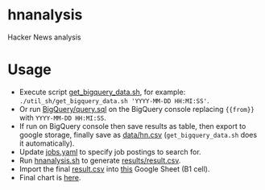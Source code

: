 # hnanalysis
Hacker News analysis

# Usage

- Execute script [get_bigquery_data.sh](https://github.com/cncf/hnanalysis/blob/master/util_sh/get_bigquery_data.sh), for example: `./util_sh/get_bigquery_data.sh 'YYYY-MM-DD HH:MI:SS'`.
- Or run [BigQuery/query.sql](https://github.com/cncf/hnanalysis/blob/master/BigQuery/query.sql) on the BigQuery console replacing `{{from}}` with `YYYY-MM-DD HH:MI:SS`.
- If run on BigQuery console then save results as table, then export to google storage, finally save as [data/hn.csv](https://github.com/cncf/hnanalysis/blob/master/data/hn.csv) (`get_bigquery_data.sh` does it automatically).
- Update [jobs.yaml](https://github.com/cncf/hnanalysis/blob/master/jobs.yaml) to specify job postings to search for.
- Run [hnanalysis.sh](https://github.com/cncf/hnanalysis/blob/master/hnanalysis.sh) to generate [results/result.csv](https://github.com/cncf/hnanalysis/blob/master/results/result.csv).
- Import the final [result.csv](https://github.com/cncf/hnanalysis/blob/master/results/result.csv) into [this](https://docs.google.com/spreadsheets/d/1nVTk7rA9zObe0BgkWrCj34WdmfGllQEbePnGpO0L5Ys/edit?usp=sharing) Google Sheet (B1 cell).
- Final chart is [here](https://docs.google.com/spreadsheets/d/1nVTk7rA9zObe0BgkWrCj34WdmfGllQEbePnGpO0L5Ys/edit#gid=1756635924).
